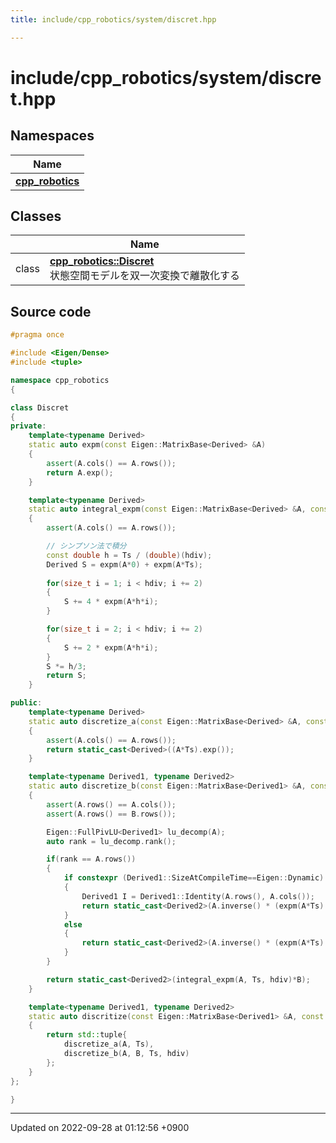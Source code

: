 ```yaml
---
title: include/cpp_robotics/system/discret.hpp

---
```


# include/cpp_robotics/system/discret.hpp



## Namespaces

| Name           |
| -------------- |
| **[cpp_robotics](/cpp_robotics/doxybook/Namespaces/namespacecpp__robotics/)**  |

## Classes

|                | Name           |
| -------------- | -------------- |
| class | **[cpp_robotics::Discret](/cpp_robotics/doxybook/Classes/classcpp__robotics_1_1Discret/)** <br>状態空間モデルを双一次変換で離散化する  |




## Source code

```cpp
#pragma once

#include <Eigen/Dense>
#include <tuple>

namespace cpp_robotics
{

class Discret
{
private:
    template<typename Derived>
    static auto expm(const Eigen::MatrixBase<Derived> &A)
    {
        assert(A.cols() == A.rows());
        return A.exp();
    }

    template<typename Derived>
    static auto integral_expm(const Eigen::MatrixBase<Derived> &A, const float &Ts, size_t hdiv = 1000)
    {
        assert(A.cols() == A.rows());

        // シンプソン法で積分
        const double h = Ts / (double)(hdiv);
        Derived S = expm(A*0) + expm(A*Ts);
        
        for(size_t i = 1; i < hdiv; i += 2)
        {
            S += 4 * expm(A*h*i);
        }

        for(size_t i = 2; i < hdiv; i += 2)
        {
            S += 2 * expm(A*h*i);
        }
        S *= h/3;
        return S;
    }

public:
    template<typename Derived>
    static auto discretize_a(const Eigen::MatrixBase<Derived> &A, const float Ts)
    {
        assert(A.cols() == A.rows());
        return static_cast<Derived>((A*Ts).exp());
    }

    template<typename Derived1, typename Derived2>
    static auto discretize_b(const Eigen::MatrixBase<Derived1> &A, const Eigen::MatrixBase<Derived2> &B, const float &Ts, size_t hdiv = 1000)
    {
        assert(A.rows() == A.cols());
        assert(A.rows() == B.rows());

        Eigen::FullPivLU<Derived1> lu_decomp(A);
        auto rank = lu_decomp.rank();

        if(rank == A.rows())
        {
            if constexpr (Derived1::SizeAtCompileTime==Eigen::Dynamic)
            {
                Derived1 I = Derived1::Identity(A.rows(), A.cols());
                return static_cast<Derived2>(A.inverse() * (expm(A*Ts) - I) * B);
            }
            else
            {
                return static_cast<Derived2>(A.inverse() * (expm(A*Ts) - Derived1::Identity()) * B);
            }
        }

        return static_cast<Derived2>(integral_expm(A, Ts, hdiv)*B);
    }

    template<typename Derived1, typename Derived2>
    static auto discritize(const Eigen::MatrixBase<Derived1> &A, const Eigen::MatrixBase<Derived2> &B, const float &Ts, size_t hdiv = 1000)
    {
        return std::tuple{
            discretize_a(A, Ts),
            discretize_b(A, B, Ts, hdiv)
        };
    }
};

}
```


-------------------------------

Updated on 2022-09-28 at 01:12:56 +0900
